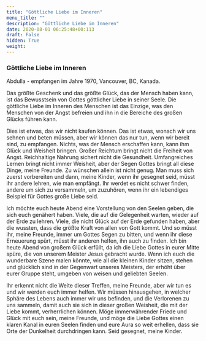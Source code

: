 ```yaml
---
title: "Göttliche Liebe im Inneren"
menu_title: ""
description: "Göttliche Liebe im Inneren"
date: 2020-08-01 06:25:48+00:113
draft: False
hidden: True
weight:
---
```

### Göttliche Liebe im Inneren

Abdulla - empfangen im Jahre 1970, Vancouver, BC, Kanada.

Das größte Geschenk und das größte Glück, das der Mensch haben kann, ist das Bewusstsein von Gottes göttlicher Liebe in seiner Seele. Die göttliche Liebe im Inneren des Menschen ist das Einzige, was den Menschen von der Angst befreien und ihn in die Bereiche des großen Glücks führen kann.

Dies ist etwas, das wir nicht kaufen können. Das ist etwas, wonach wir uns sehnen und beten müssen, aber wir können das nur tun, wenn wir bereit sind, zu empfangen. Nichts, was der Mensch erschaffen kann, kann ihm Glück und Weisheit bringen. Großer Reichtum bringt nicht die Freiheit von Angst. Reichhaltige Nahrung sichert nicht die Gesundheit. Umfangreiches Lernen bringt nicht immer Weisheit, aber der Segen Gottes bringt all diese Dinge, meine Freunde. Zu wünschen allein ist nicht genug. Man muss sich zuerst vorbereiten und dann, meine Kinder, wenn ihr gesegnet seid, müsst ihr andere lehren, wie man empfängt. Ihr werdet es nicht schwer finden, andere um sich zu versammeln, um zuzuhören, wenn ihr ein lebendiges Beispiel für Gottes große Liebe seid.

Ich möchte euch heute Abend eine Vorstellung von den Seelen geben, die sich euch genähert haben. Viele, die auf die Gelegenheit warten, wieder auf der Erde zu lehren. Viele, die nicht Glück auf der Erde gefunden haben, aber die wussten, dass die größte Kraft von allen von Gott kommt. Und so müsst ihr, meine Freunde, immer um Gottes Segen zu bitten, und wenn ihr diese Erneuerung spürt, müsst ihr anderen helfen, ihn auch zu finden. Ich bin heute Abend von großem Glück erfüllt, da ich die Liebe Gottes in eurer Mitte spüre, die von unserem Meister Jesus gebracht wurde. Wenn ich euch die wunderbare Szene malen könnte, wie all die kleinen Kinder sitzen, stehen und glücklich sind in der Gegenwart unseres Meisters, der erhöht über eurer Gruppe steht, umgeben von weisen und geliebten Seelen.

Ihr erkennt nicht die Weite dieser Treffen, meine Freunde, aber wir tun es und wir werden euch immer helfen. Wir müssen hinausgehen, in welcher Sphäre des Lebens auch immer wir uns befinden, und die Verlorenen zu uns sammeln, damit auch sie sich in dieser großen Weisheit, die mit der Liebe kommt, verherrlichen können. Möge immerwährender Friede und Glück mit euch sein, meine Freunde, und möge die Liebe Gottes einen klaren Kanal in euren Seelen finden und eure Aura so weit erhellen, dass sie Orte der Dunkelheit durchdringen kann. Seid gesegnet, meine Kinder.
